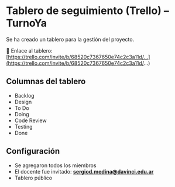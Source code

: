 # Tablero de seguimiento (Trello) – TurnoYa

Se ha creado un tablero para la gestión del proyecto.

🔗 Enlace al tablero:  
[https://trello.com/invite/b/68520c7367650e74c2c3a11d/...](https://trello.com/invite/b/68520c7367650e74c2c3a11d/...)

## Columnas del tablero

- Backlog  
- Design  
- To Do  
- Doing  
- Code Review  
- Testing  
- Done

## Configuración

- Se agregaron todos los miembros
- El docente fue invitado: **sergiod.medina@davinci.edu.ar**
- Tablero público

